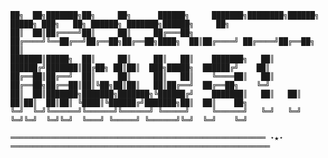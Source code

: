 


    ██╗  ██╗███████╗██╗     ██╗      ██████╗     ███████╗████████╗██████╗  █████╗ ███╗   ██╗ ██████╗ ███████╗██████╗     ██╗    
    ██║  ██║██╔════╝██║     ██║     ██╔═══██╗    ██╔════╝╚══██╔══╝██╔══██╗██╔══██╗████╗  ██║██╔════╝ ██╔════╝██╔══██╗    ██║    
    ███████║█████╗  ██║     ██║     ██║   ██║    ███████╗   ██║   ██████╔╝███████║██╔██╗ ██║██║  ███╗█████╗  ██████╔╝    ██║    
    ██╔══██║██╔══╝  ██║     ██║     ██║   ██║    ╚════██║   ██║   ██╔══██╗██╔══██║██║╚██╗██║██║   ██║██╔══╝  ██╔══██╗    ╚═╝    
    ██║  ██║███████╗███████╗███████╗╚██████╔╝    ███████║   ██║   ██║  ██║██║  ██║██║ ╚████║╚██████╔╝███████╗██║  ██║    ██╗    
    ╚═╝  ╚═╝╚══════╝╚══════╝╚══════╝ ╚═════╝     ╚══════╝   ╚═╝   ╚═╝  ╚═╝╚═╝  ╚═╝╚═╝  ╚═══╝ ╚═════╝ ╚══════╝╚═╝  ╚═╝    ╚═╝    
                                                                                                                                
    ═════════════════════════════════════════════════════════ ⋆★⋆ ══════════════════════════════════════════════════════════
    


<!--

¯\_(ツ)_/¯

Guideline:

128 characters = full width:
████████████████████████████████████████████████████████████████████████████████████████████████████████████████████████████████

64 characters = 1/2 width:
████████████████████████████████████████████████████████████████

### Hi there 👋
**Carlos-Del-Valle/Carlos-Del-Valle** is a ✨ _special_ ✨ repository because its `README.md` (this file) appears on your GitHub profile.

Here are some ideas to get you started:

- 🔭 I’m currently working on ...
- 🌱 I’m currently learning ...
- 👯 I’m looking to collaborate on ...
- 🤔 I’m looking for help with ...
- 💬 Ask me about ...
- 📫 How to reach me: ...
- 😄 Pronouns: ...
- ⚡ Fun fact: ...
-->
